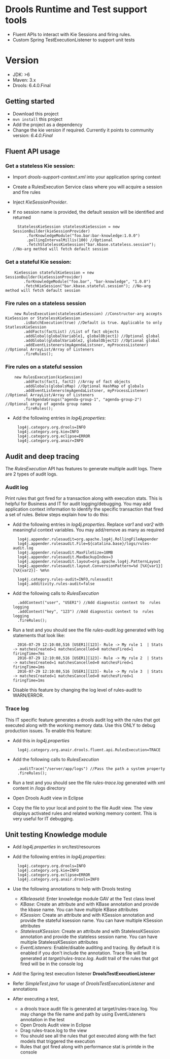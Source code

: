 # Drools Runtime and Test support tools
- Fluent APIs to interact with Kie Sessions and firing rules.
- Custom Spring TestExecutionListener to support unit tests

# Version
- JDK: >6
- Maven: 3.x
- Drools: 6.4.0.Final

## Getting started
- Download this project
- ``mvn install`` this project
- Add the project as a dependency
- Change the kie version if required. Currently it points to community version: _6.4.0.Final_

## Fluent API usage
### Get a stateless Kie session:
- Import _drools-support-context.xml_ into your application spring context
- Create a RulesExecution Service class where you will acquire a session and fire rules
- Inject _KieSessionProvider_.
- If no session name is provided, the default session will be identified and returned
		
		StatelessKieSession statelessKieSession = new SessionBuilder(kieSessionProvider)
			.forKnowledgeModule("foo.bar:bar-knowledge:1.0.0")
			.pollingIntervalMillis(100) //Optional
			.fetchStatelessKieSession("bar.kbase.stateless.session");  //No-arg method will fetch default session
			
### Get a stateful Kie session:
		
		KieSession statefulKieSession = new SessionBuilder(kieSessionProvider)
			.forKnowledgeModule("foo.bar", "bar-knowledge", "1.0.0")
			.fetchKieSession("bar.kbase.stateful.session"); //No-arg method will fetch default session


### Fire rules on a stateless session

		new RulesExecution(statelessKieSession) //Constructor-arg accepts KieSession or StatelessKieSession
			.isBatchExecution(true) //Default is true. Applicable to only StatlessKieSession
			.addFacts(factList) //List of fact objects
			.addGlobal(globalVariable1, globalObject1) //Optional global
			.addGlobal(globalVariable2, globalObject2) //Optional global
			.addEventListeners(myAgendaListsner, myProcessListener) //Optional ArrayList/Array of Listeners
			.fireRules();

### Fire rules on a stateful session

		new RulesExecution(kieSession)
			.addFacts(fact1, fact2) //Array of fact objects
			.addGlobals(globalsMap) //Optional HashMap of globals
			.addEventListeners(myAgendaListsner, myProcessListener) //Optional ArrayList/Array of Listeners
			.forAgendaGroups("agenda-group-1", "agenda-group-2") //Optional array of agenda group names
			.fireRules();

- Add the following entries in _log4j.properties_:

		log4j.category.org.drools=INFO
		log4j.category.org.kie=INFO
		log4j.category.org.eclipse=ERROR
		log4j.category.org.anair=INFO
		

## Audit and deep tracing
The _RulesExecution_ API has features to generate multiple audit logs. There are 2 types of audit logs.

### Audit log
Print rules that got fired for a transaction along with execution stats. This is helpful for Business and IT for audit logging/debugging. You may add application context information to identify the specific transaction that fired a set of rules. Below steps explain how to do this:

- Add the following entries in _log4j.properties_. Replace _var1_ and _var2_ with meaningful context variables. You may add/remove as many as required

		log4j.appender.rulesaudit=org.apache.log4j.RollingFileAppender
		log4j.appender.rulesaudit.File=${catalina.base}/logs/rules-audit.log
		log4j.appender.rulesaudit.MaxFileSize=10MB
		log4j.appender.rulesaudit.MaxBackupIndex=3
		log4j.appender.rulesaudit.layout=org.apache.log4j.PatternLayout
		log4j.appender.rulesaudit.layout.ConversionPattern=%d [%X{var1}][%X{var2}]- %m%n
		
		log4j.category.rules-audit=INFO,rulesaudit
		log4j.additivity.rules-audit=false

- Add the following calls to _RulesExecution_
			
		.addContext("user", "USER1") //Add diagnostic context to  rules logging
		.addContext("key", "123") //Add diagnostic context to  rules logging
		.fireRules(); 

- Run a test and you should see the file _rules-audit.log_ generated with log statements that look like:

		2016-07-29 12:10:08,516 [USER1][123]- Rule -> My rule 1  | Stats -> matchesCreated=1 matchesCancelled=0 matchesFired=1 firingTime=7ms
		2016-07-29 12:10:08,516 [USER1][123]- Rule -> My rule 2  | Stats -> matchesCreated=1 matchesCancelled=0 matchesFired=1 firingTime=1ms
		2016-07-29 12:10:08,516 [USER1][123]- Rule -> My rule 3  | Stats -> matchesCreated=1 matchesCancelled=0 matchesFired=1 firingTime=1ms
- Disable this feature by changing the log level of rules-audit to WARN/ERROR.

### Trace log
This IT specific feature generates a drools audit log with the rules that got executed along with the working memory data. Use this ONLY to debug production issues. To enable this feature:
- Add this in _log4j.properties_

		log4j.category.org.anair.drools.fluent.api.RulesExecution=TRACE
- Add the following calls to _RulesExecution_
			
		.auditTrace("/server/app/logs") //Pass the path a system property
		.fireRules();

- Run a test and you should see the file _rules-trace.log_ generated with xml content in /logs directory
- Open Drools Audit view in Eclipse
- Copy the file to your local and point to the file Audit view. The view displays activated rules and related working memory content. This is very useful for IT debugging.
			
## Unit testing Knowledge module
- Add _log4j.properties_ in src/test/resources
- Add the following entries in _log4j.properties_:

		log4j.category.org.drools=INFO
		log4j.category.org.kie=INFO
		log4j.category.org.eclipse=ERROR
		log4j.category.org.anair.drools=INFO

- Use the following annotations to help with Drools testing
	- _KReleaseId_: Enter knowledge module GAV at the Test class level
	- _KBase_: Create an attribute and with KBase annotation and provide the kbase name. You can have multiple KBase attributes 
	- _KSession_: Create an attribute and with KSession annotation and provide the stateful ksession name. You can have multiple KSession attributes
	- _StatelessKSession_: Create an attribute and with StatelessKSession annotation and provide the stateless session name. You can have multiple StatelessKSession attributes
	- _EventListeners_: Enable/disable auditing and tracing. By default it is enabled if you don't include the annotation. Trace file will be generated at _target/rules-trace.log_. Audit trail of the rules that got fired will be in the console log
- Add the Spring test execution listener __DroolsTestExecutionListener__


- Refer _SimpleTest.java_ for usage of _DroolsTestExecutionListener_ and annotations
- After executing a test, 
	- a drools trace audit file is generated at target/rules-trace.log. You may change the file name and path by using EventListeners annotation in the test
	- Open Drools Audit view in Eclipse
	- Drag rules-trace.log to the view
	- You should see all the rules that got executed along with the fact models that triggered the execution 
	- Rules that got fired along with performance stat is printde in the console
